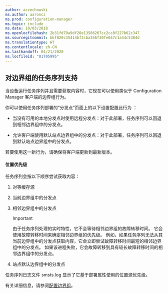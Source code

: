 ```yaml
---
author: aczechowski
ms.author: aaroncz
ms.prod: configuration-manager
ms.topic: include
ms.date: 10/03/2018
ms.openlocfilehash: 2b31fd79a9df20e13586267cc2cc8f227b62c347
ms.sourcegitcommit: bbf820c35414bf2cba356f30fe047c1a34c5384d
ms.translationtype: HT
ms.contentlocale: zh-CN
ms.lasthandoff: 04/21/2020
ms.locfileid: "81705995"
---
```

## <a name="task-sequence-support-for-boundary-groups"></a><a name="bkmk_bgr-osd"></a> 对边界组的任务序列支持
<!--1359025-->

当设备运行任务序列并且需要获取内容时，它现在可以使用类似于 Configuration Manager 客户端的边界组行为。   

你可以使用任务序列部署的“分发点”页面上的以下设置配置此行为  ： 

-  当没有可用的本地分发点时使用远程分发点：对于此部署，任务序列可以回退到相邻边界组中的分发点。  

-  允许客户端使用默认站点边界组中的分发点：对于此部署，任务序列可以回退到默认站点边界组中的分发点。  

若要使用这一新行为，请确保将客户端更新到最新版本。

#### <a name="location-priority"></a>位置优先级  

任务序列会按以下顺序尝试获取内容：  

1. 对等缓存源  

2. 当前边界组中的分发点   

3. 相邻边界组中的分发点   

    > [!Important]  
    > 由于任务序列处理的实时特性，它不会等待相邻边界组的故障转移时间。 它会使用故障转移时间来确定相邻边界组的优先级。 例如，如果任务序列无法从其当前边界组中的分发点获取内容，它会立即尝试故障转移时间最短的相邻边界组中的分发点。 如果该进程失败，它会故障转移到具有较长故障转移时间的相邻边界组中的分发点。  

4. 站点默认边界组中的分发点   

任务序列日志文件 smsts.log 显示了它基于部署属性使用的位置源优先级。

有关详细信息，请参阅[配置边界组](../../../servers/deploy/configure/boundary-groups.md)。


